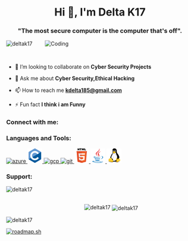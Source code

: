 <h1 align="center">Hi 👋, I'm Delta K17</h1>
<h3 align="center">"The most secure computer is the computer that's off".</h3>
<img align="right" alt="Coding" width="400" src="https://media.tenor.com/rePDfDWO3XoAAAAd/hacking.gif">

<p align="left"> <img src="https://komarev.com/ghpvc/?username=deltak17&label=Profile%20views&color=0e75b6&style=flat" alt="deltak17" /> </p>

<p align="left"> <a href="https://twitter.com/" target="blank"><img src="https://img.shields.io/twitter/follow/?logo=twitter&style=for-the-badge" alt="" /></a> </p>

- 👯 I’m looking to collaborate on **Cyber Security Projects**

- 💬 Ask me about **Cyber Security,Ethical Hacking**

- 📫 How to reach me **kdelta185@gmail.com**

- ⚡ Fun fact **I think i am Funny**

<h3 align="left">Connect with me:</h3>
<p align="left">
</p>

<h3 align="left">Languages and Tools:</h3>
<p align="left"> <a href="https://azure.microsoft.com/en-in/" target="_blank" rel="noreferrer"> <img src="https://www.vectorlogo.zone/logos/microsoft_azure/microsoft_azure-icon.svg" alt="azure" width="40" height="40"/> </a> <a href="https://www.cprogramming.com/" target="_blank" rel="noreferrer"> <img src="https://raw.githubusercontent.com/devicons/devicon/master/icons/c/c-original.svg" alt="c" width="40" height="40"/> </a> <a href="https://cloud.google.com" target="_blank" rel="noreferrer"> <img src="https://www.vectorlogo.zone/logos/google_cloud/google_cloud-icon.svg" alt="gcp" width="40" height="40"/> </a> <a href="https://git-scm.com/" target="_blank" rel="noreferrer"> <img src="https://www.vectorlogo.zone/logos/git-scm/git-scm-icon.svg" alt="git" width="40" height="40"/> </a> <a href="https://www.w3.org/html/" target="_blank" rel="noreferrer"> <img src="https://raw.githubusercontent.com/devicons/devicon/master/icons/html5/html5-original-wordmark.svg" alt="html5" width="40" height="40"/> </a> <a href="https://www.java.com" target="_blank" rel="noreferrer"> <img src="https://raw.githubusercontent.com/devicons/devicon/master/icons/java/java-original.svg" alt="java" width="40" height="40"/> </a> <a href="https://www.linux.org/" target="_blank" rel="noreferrer"> <img src="https://raw.githubusercontent.com/devicons/devicon/master/icons/linux/linux-original.svg" alt="linux" width="40" height="40"/> </a> </p>

<h3 align="left">Support:</h3>
<p><a href="https://www.buymeacoffee.com/deltak17"> <img align="left" src="https://cdn.buymeacoffee.com/buttons/v2/default-yellow.png" height="50" width="210" alt="deltak17" /></a></p><br><br>

<p><img align="left" src="https://github-readme-stats.vercel.app/api/top-langs?username=deltak17&show_icons=true&locale=en&layout=compact" alt="deltak17" /></p>

<p>&nbsp;<img align="center" src="https://github-readme-stats.vercel.app/api?username=deltak17&show_icons=true&locale=en" alt="deltak17" /></p>

<p><img align="center" src="https://github-readme-streak-stats.herokuapp.com/?user=deltak17&" alt="deltak17" /></p>
<a href="https://roadmap.sh"><img src="https://api.roadmap.sh/v1-badge/tall/659c10a3ae22c1252342874b?variant=dark" alt="roadmap.sh"/></a>
